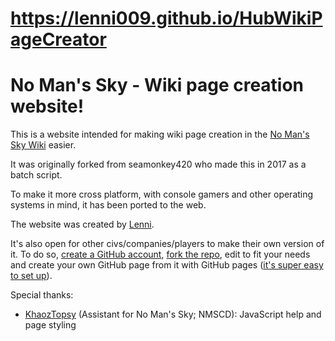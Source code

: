 # https://lenni009.github.io/HubWikiPageCreator
# No Man's Sky - Wiki page creation website!

This is a website intended for making wiki page creation in the [No Man's Sky Wiki](https://nomanssky.fandom.com) easier.

It was originally forked from seamonkey420 who made this in 2017 as a batch script.

To make it more cross platform, with console gamers and other operating systems in mind, it has been ported to the web.

The website was created by [Lenni](https://nomanssky.fandom.com/wiki/User:Lenni009).

It's also open for other civs/companies/players to make their own version of it. To do so, [create a GitHub account](https://github.com/signup), [fork the repo](https://github.com/Lenni009/EisvanaWikiPageCreator/fork), edit to fit your needs and create your own GitHub page from it with GitHub pages ([it's super easy to set up](https://docs.github.com/en/pages/quickstart)).

Special thanks:
* [KhaozTopsy](https://github.com/Khaoz-Topsy) (Assistant for No Man's Sky; NMSCD): JavaScript help and page styling
